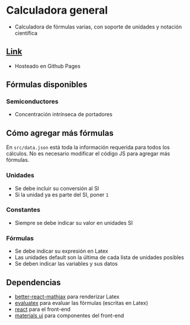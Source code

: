# Calculadora general

- Calculadora de fórmulas varias, con soporte de unidades y notación científica

## [Link](https://zokalyx.github.io/calculadora-general/)

- Hosteado en Github Pages

## Fórmulas disponibles

### Semiconductores
- Concentración intrínseca de portadores

## Cómo agregar más fórmulas

En `src/data.json` está toda la información requerida para todos los cálculos. No es necesario modificar el código JS para agregar más fórmulas.

### Unidades
- Se debe incluir su conversión al SI
- Si la unidad ya es parte del SI, poner `1`

### Constantes
- Siempre se debe indicar su valor en unidades SI

### Fórmulas
- Se debe indicar su expresión en Latex
- Las unidades default son la última de cada lista de unidades posibles
- Se deben indicar las variables y sus datos

## Dependencias

- [better-react-mathjax](https://github.com/fast-reflexes/better-react-mathjax) para renderizar Latex
- [evaluatex](https://github.com/arthanzel/evaluatex) para evaluar las fórmulas (escritas en Latex)
- [react](https://reactjs.org) para el front-end
- [materials ui](https://mui.com) para componentes del front-end
